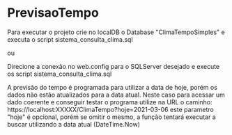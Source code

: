 # PrevisaoTempo

Para executar o projeto crie no localDB o Database "ClimaTempoSimples" e executa o script sistema_consulta_clima.sql

ou

Direcione a conexão no web.config para o SQLServer desejado e execute os script sistema_consulta_clima.sql

A previsão do tempo é programada para utilizar a data de hoje, porém os dados não estão atualizados para a data atual. Neste caso para acessar um dado coerente e conseguir testar o programa utilize na URL o caminho: https://localhost:XXXXX/ClimaTempo?hoje=2021-03-06 este parametro "hoje" é opcional, porém se omitir o mesmo, a função tentará executar a buscar utilizando a data atual (DateTime.Now)

